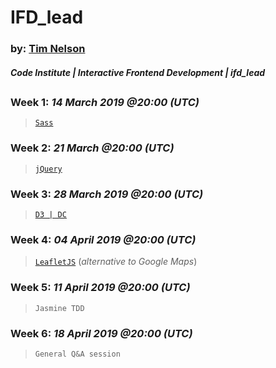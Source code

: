 # IFD_lead

### by: [Tim Nelson](https://github.com/TravelTimN)
##### Code Institute | Interactive Frontend Development | *ifd_lead*

##
##

### **Week 1**: *14 March 2019 @20:00 (UTC)*
> [`Sass`](https://github.com/TravelTimN/ci-ifd-lead/blob/master/week1-sass/sass.md)

### **Week 2**: *21 March @20:00 (UTC)*
> [`jQuery`](https://github.com/TravelTimN/ci-ifd-lead/blob/master/week2-jquery/jquery.md)

### **Week 3**: *28 March 2019 @20:00 (UTC)*
> [`D3 | DC`](https://github.com/TravelTimN/ci-ifd-lead/blob/master/week3-d3-dc/d3-dc.md)

### **Week 4**: *04 April 2019 @20:00 (UTC)*
> [`LeafletJS`](https://github.com/TravelTimN/ci-ifd-lead/blob/master/week4-leafletjs/leaflet.md) (*alternative to Google Maps*)

### **Week 5**: *11 April 2019 @20:00 (UTC)*
> `Jasmine TDD`

### **Week 6**: *18 April 2019 @20:00 (UTC)*
> `General Q&A session`